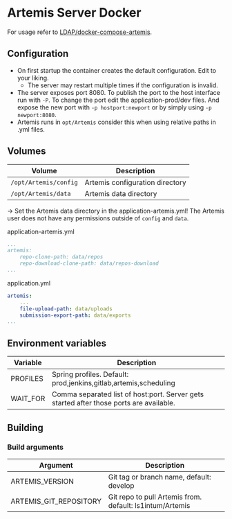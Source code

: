 # Artemis Server Docker

For usage refer to [LDAP/docker-compose-artemis](https://github.com/LDAP/docker-compose-artemis).

## Configuration
- On first startup the container creates the default configuration. Edit to your liking.
    - The server may restart multiple times if the configuration is invalid.
- The server exposes port 8080. To publish the port to the host interface run with `-P`. To change the port edit the application-prod/dev files. And expose the new port with `-p hostport:newport` or by simply using `-p newport:8080`.
- Artemis runs in `opt/Artemis` consider this when using relative paths in .yml files.

## Volumes

|Volume                    |Description                                    |
|--------------------------|-----------------------------------------------|
|`/opt/Artemis/config`     |Artemis configuration directory                |
|`/opt/Artemis/data`       |Artemis data directory                         |

→ Set the Artemis data directory in the application-artemis.yml! The Artemis user does not have any permissions outside of `config` and `data`.

application-artemis.yml
```YAML
...
artemis:
    repo-clone-path: data/repos
    repo-download-clone-path: data/repos-download
...
```
application.yml
```YAML
artemis:
    ...
    file-upload-path: data/uploads
    submission-export-path: data/exports
...
```

## Environment variables

|Variable                  |Description                                                                            |
|--------------------------|---------------------------------------------------------------------------------------|
|PROFILES                  |Spring profiles. Default: prod,jenkins,gitlab,artemis,scheduling                       |
|WAIT_FOR                  |Comma separated list of host:port. Server gets started after those ports are available.|

## Building

### Build arguments

|Argument                  |Description                                             |
|--------------------------|--------------------------------------------------------|
|ARTEMIS_VERSION           |Git tag or branch name, default: develop                |
|ARTEMIS_GIT_REPOSITORY    |Git repo to pull Artemis from. default: ls1intum/Artemis|
